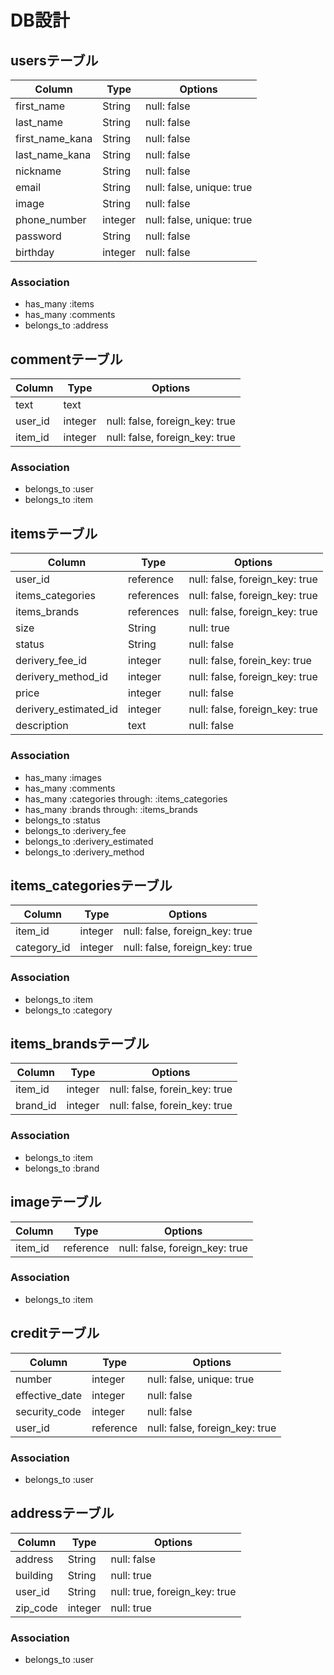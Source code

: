 # DB設計


## usersテーブル

|Column|Type|Options|
|------|----|-------|
|first_name|String|null: false|
|last_name|String|null: false|
|first_name_kana|String|null: false|
|last_name_kana|String|null: false|
|nickname|String|null: false|
|email|String|null: false, unique: true|
|image|String|null: false|
|phone_number|integer|null: false, unique: true|
|password|String|null: false|
|birthday|integer|null: false|

### Association
- has_many :items
- has_many :comments
- belongs_to :address


## commentテーブル

|Column|Type|Options|
|------|----|-------|
|text|text|
|user_id|integer|null: false, foreign_key: true|
|item_id|integer|null: false, foreign_key: true|

### Association
- belongs_to :user
- belongs_to :item


## itemsテーブル

|Column|Type|Options|
|------|----|-------|
|user_id|reference|null: false, foreign_key: true|
|items_categories|references|null: false, foreign_key: true|
|items_brands|references|null: false, foreign_key: true|
|size|String|null: true|
|status|String|null: false|
|derivery_fee_id|integer|null: false, forein_key: true|
|derivery_method_id|integer|null: false, foreign_key: true|
|price|integer|null: false|
|derivery_estimated_id|integer|null: false, foreign_key: true|
|description|text|null: false|


### Association
- has_many :images
- has_many :comments
- has_many :categories through: :items_categories
- has_many :brands through: :items_brands
- belongs_to :status
- belongs_to :derivery_fee
- belongs_to :derivery_estimated
- belongs_to :derivery_method


## items_categoriesテーブル

|Column|Type|Options|
|------|----|-------|
|item_id|integer|null: false, foreign_key: true|
|category_id|integer|null: false, foreign_key: true|

### Association
- belongs_to :item
- belongs_to :category


## items_brandsテーブル

|Column|Type|Options|
|------|----|-------|
|item_id|integer|null: false, forein_key: true|
|brand_id|integer|null: false, forein_key: true|

### Association
- belongs_to :item
- belongs_to :brand


## imageテーブル

|Column|Type|Options|
|------|----|-------|
|item_id|reference|null: false, foreign_key: true|

### Association
- belongs_to :item


## creditテーブル

|Column|Type|Options|
|------|----|-------|
|number|integer|null: false, unique: true|
|effective_date|integer|null: false|
|security_code|integer|null: false|
|user_id|reference|null: false, foreign_key: true|

### Association
- belongs_to :user


## addressテーブル

|Column|Type|Options|
|------|----|-------|
|address|String|null: false|
|building|String|null: true|
|user_id|String|null: true, foreign_key: true|
|zip_code|integer|null: true|

### Association
- belongs_to :user